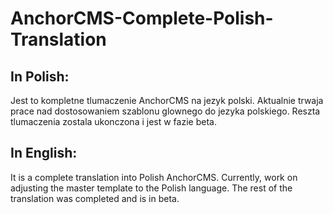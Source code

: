 # AnchorCMS-Complete-Polish-Translation

<h2>In Polish:</h2>
<p>Jest to kompletne tlumaczenie AnchorCMS na jezyk polski. Aktualnie trwaja prace nad dostosowaniem szablonu glownego do jezyka polskiego. Reszta tlumaczenia zostala ukonczona i jest w fazie beta.</p>

<h2>In English:</h2>
<p>It is a complete translation into Polish AnchorCMS. Currently, work on adjusting the master template to the Polish language. The rest of the translation was completed and is in beta.</p>
